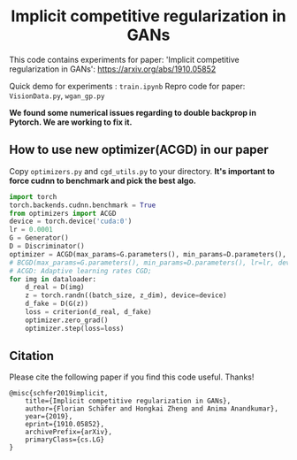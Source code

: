 <h1 align="center">Implicit competitive regularization in GANs</h1>

This code contains experiments for paper: 'Implicit competitive regularization in GANs': https://arxiv.org/abs/1910.05852

Quick demo for experiments : `train.ipynb`
Repro code for paper: `VisionData.py`, `wgan_gp.py`

**We found some numerical issues regarding to double backprop in Pytorch. We are working to fix it.**
## How to use new optimizer(ACGD) in our paper
Copy `optimizers.py` and `cgd_utils.py` to your directory. 
**It's important to force cudnn to benchmark and pick the best algo.**
```python
import torch
torch.backends.cudnn.benchmark = True
from optimizers import ACGD
device = torch.device('cuda:0')
lr = 0.0001
G = Generator()
D = Discriminator()
optimizer = ACGD(max_params=G.parameters(), min_params=D.parameters(), lr=lr, device=device)
# BCGD(max_params=G.parameters(), min_params=D.parameters(), lr=lr, device=device)
# ACGD: Adaptive learning rates CGD;
for img in dataloader:
    d_real = D(img)
    z = torch.randn((batch_size, z_dim), device=device)
    d_fake = D(G(z))
    loss = criterion(d_real, d_fake)
    optimizer.zero_grad()
    optimizer.step(loss=loss)
```


## Citation
Please cite the following paper if you find this code useful. Thanks!
```
@misc{schfer2019implicit,
    title={Implicit competitive regularization in GANs},
    author={Florian Schäfer and Hongkai Zheng and Anima Anandkumar},
    year={2019},
    eprint={1910.05852},
    archivePrefix={arXiv},
    primaryClass={cs.LG}
}
```
